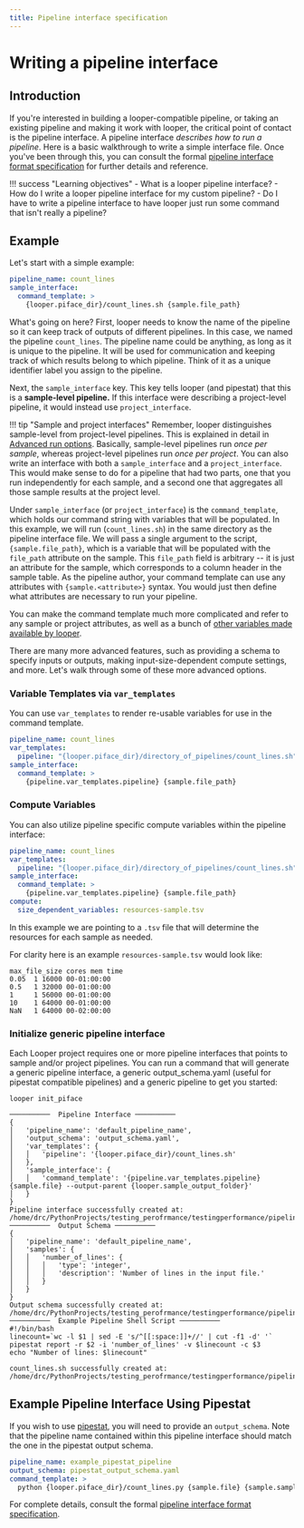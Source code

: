 ```yaml
---
title: Pipeline interface specification
---
```


# Writing a pipeline interface

## Introduction

If you're interested in building a looper-compatible pipeline, or taking an existing pipeline and making it work with looper, the critical point of contact is the pipeline interface.
A pipeline interface *describes how to run a pipeline*.
Here is a basic walkthrough to write a simple interface file. Once you've been through this, you can consult the formal [pipeline interface format specification](pipeline-interface-specification.md) for further details and reference.

!!! success "Learning objectives"
    - What is a looper pipeline interface?
    - How do I write a looper pipeline interface for my custom pipeline?
    - Do I have to write a pipeline interface to have looper just run some command that isn't really a pipeline?


## Example

Let's start with a simple example:

```yaml title="pipeline_interface.yaml"
pipeline_name: count_lines
sample_interface:
  command_template: >
    {looper.piface_dir}/count_lines.sh {sample.file_path}
```

What's going on here?
First, looper needs to know the name of the pipeline so it can keep track of outputs of different pipelines.
In this case, we named the pipeline `count_lines`.
The pipeline name could be anything, as long as it is unique to the pipeline.
It will be used for communication and keeping track of which results belong to which pipeline.
Think of it as a unique identifier label you assign to the pipeline. 

Next, the `sample_interface` key.
This key tells looper (and pipestat) that this is a **sample-level pipeline.**
If this interface were describing a project-level pipeline, it would instead use `project_interface`.

!!! tip "Sample and project interfaces"
    Remember, looper distinguishes sample-level from project-level pipelines.
    This is explained in detail in [Advanced run options](../advanced-guide/advanced-run-options.md).
    Basically, sample-level pipelines run *once per sample*, whereas project-level pipelines run *once per project*.
    You can also write an interface with both a `sample_interface` and a `project_interface`.
    This would make sense to do for a pipeline that had two parts, one that you run independently for each sample, and a second one that aggregates all those sample results at the project level.

Under `sample_interface` (or `project_interface`) is the `command_template`, which holds our command string with variables that will be populated.
In this example, we will run (`count_lines.sh`) in the same directory as the pipeline interface file.
We will pass a single argument to the script, `{sample.file_path}`, which is a variable that will be populated with the `file_path` attribute on the sample.
This `file_path` field is arbitrary -- it is just an attribute for the sample, which corresponds to a column header in the sample table.
As the pipeline author, your command template can use any attributes with `{sample.<attribute>}` syntax.
You would just then define what attributes are necessary to run your pipeline.

You can make the command template much more complicated and refer to any sample or project attributes, as well as a bunch of [other variables made available by looper](../advanced-guide/advanced-computing.md#divvy-config-variable-adapters-and-built-in-looper-variables).

There are many more advanced features, such as providing a schema to specify inputs or outputs, making input-size-dependent compute settings, and more.
Let's walk through some of these more advanced options.

### Variable Templates via `var_templates`

You can use `var_templates` to render re-usable variables for use in the command template.

```yaml title="pipeline_interface.yaml"
pipeline_name: count_lines
var_templates:  
  pipeline: "{looper.piface_dir}/directory_of_pipelines/count_lines.sh"  
sample_interface:
  command_template: >
    {pipeline.var_templates.pipeline} {sample.file_path}
```


### Compute Variables

You can also utilize pipeline specific compute variables within the pipeline interface:


```yaml title="pipeline_interface.yaml"
pipeline_name: count_lines
var_templates:  
  pipeline: "{looper.piface_dir}/directory_of_pipelines/count_lines.sh"  
sample_interface:
  command_template: >
    {pipeline.var_templates.pipeline} {sample.file_path}
compute:
  size_dependent_variables: resources-sample.tsv
```

In this example we are pointing to a `.tsv` file that will determine the resources for each sample as needed.

For clarity here is an example `resources-sample.tsv` would look like:

```tsv title="resources-sample.tsv"
max_file_size cores mem time
0.05  1 16000 00-01:00:00
0.5   1 32000 00-01:00:00
1     1 56000 00-01:00:00
10    1 64000 00-01:00:00
NaN   1 64000 00-02:00:00

```


### Initialize generic pipeline interface

Each Looper project requires one or more pipeline interfaces that points to sample and/or project pipelines. You can run a command that will generate a generic pipeline interface, a generic output_schema.yaml (useful for pipestat compatible pipelines) and a generic pipeline to get you started:

```shell
looper init_piface
```

```console title="Output from looper init_piface"
──────────  Pipeline Interface ──────────
{
│   'pipeline_name': 'default_pipeline_name',
│   'output_schema': 'output_schema.yaml',
│   'var_templates': {
│   │   'pipeline': '{looper.piface_dir}/count_lines.sh'
│   },
│   'sample_interface': {
│   │   'command_template': '{pipeline.var_templates.pipeline} {sample.file} --output-parent {looper.sample_output_folder}'
│   }
}
Pipeline interface successfully created at: /home/drc/PythonProjects/testing_perofrmance/testingperformance/pipeline/pipeline_interface.yaml
──────────  Output Schema ──────────
{
│   'pipeline_name': 'default_pipeline_name',
│   'samples': {
│   │   'number_of_lines': {
│   │   │   'type': 'integer',
│   │   │   'description': 'Number of lines in the input file.'
│   │   }
│   }
}
Output schema successfully created at: /home/drc/PythonProjects/testing_perofrmance/testingperformance/pipeline/output_schema.yaml
──────────  Example Pipeline Shell Script ──────────
#!/bin/bash
linecount=`wc -l $1 | sed -E 's/^[[:space:]]+//' | cut -f1 -d' '`
pipestat report -r $2 -i 'number_of_lines' -v $linecount -c $3
echo "Number of lines: $linecount"
    
count_lines.sh successfully created at: /home/drc/PythonProjects/testing_perofrmance/testingperformance/pipeline/count_lines.sh

```

## Example Pipeline Interface Using Pipestat

If you wish to use [pipestat](../tutorial/pipestat.md), you will need to provide an `output_schema`. Note that the pipeline name contained within this pipeline interface should match the one in the pipestat output schema.

```yaml
pipeline_name: example_pipestat_pipeline
output_schema: pipestat_output_schema.yaml
command_template: >
  python {looper.piface_dir}/count_lines.py {sample.file} {sample.sample_name} {pipestat.results_file}
```


For complete details, consult the formal [pipeline interface format specification](pipeline-interface-specification.md).
